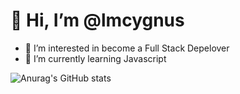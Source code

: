 # 👋 Hi, I’m @lmcygnus
- 👀 I’m interested in become a Full Stack Depelover
- 🌱 I’m currently learning Javascript
<!---
lmcygnus/lmcygnus is a ✨ special ✨ repository because its `README.md` (this file) appears on your GitHub profile.
You can click the Preview link to take a look at your changes.
--->

![Anurag's GitHub stats](https://github-readme-stats.vercel.app/api?username=lmcygnus&show_icons=true)


